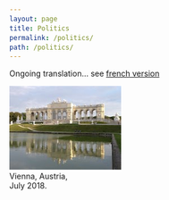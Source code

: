 ```yaml
---
layout: page
title: Politics
permalink: /politics/
path: /politics/
---
```


<div class="page-col-wrapper">
  <div class="page-col page-col-1">
    <p>Ongoing translation... see <a href="/fr/politics/">french version</a></p>
  </div>
  <div class="page-col page-col-2">
    <p><img src="/images/vienna.jpg" alt="Vienna, Austria,
    July 2018." width="200" height="150" /><br />
    Vienna, Austria,<br />
    July 2018.</p>
  </div>
</div>
